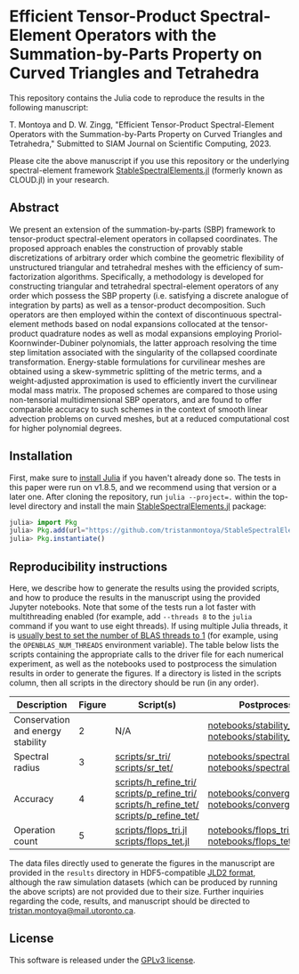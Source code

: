 # Efficient Tensor-Product Spectral-Element Operators with the Summation-by-Parts Property on Curved Triangles and Tetrahedra

This repository contains the Julia code to reproduce the results in the following manuscript:

T. Montoya and D. W. Zingg, "Efficient Tensor-Product Spectral-Element Operators with the Summation-by-Parts Property on Curved Triangles and Tetrahedra," Submitted to SIAM Journal on Scientific Computing, 2023.

Please cite the above manuscript if you use this repository or the underlying spectral-element framework [StableSpectralElements.jl](https://github.com/tristanmontoya/StableSpectralElements.jl) (formerly known as CLOUD.jl) in your research. 

## Abstract
We present an extension of the summation-by-parts (SBP) framework to tensor-product spectral-element operators in collapsed coordinates. The proposed approach enables the construction of provably stable discretizations of arbitrary order which combine the geometric flexibility of unstructured triangular and tetrahedral meshes with the efficiency of sum-factorization algorithms. Specifically, a methodology is developed for constructing triangular and tetrahedral spectral-element operators of any order which possess the SBP property (i.e. satisfying a discrete analogue of integration by parts) as well as a tensor-product decomposition. Such operators are then employed within the context of discontinuous spectral-element methods based on nodal expansions collocated at the tensor-product quadrature nodes as well as modal expansions employing Proriol-Koornwinder-Dubiner polynomials, the latter approach resolving the time step limitation associated with the singularity of the collapsed coordinate transformation. Energy-stable formulations for curvilinear meshes are obtained using a skew-symmetric splitting of the metric terms, and a weight-adjusted approximation is used to efficiently invert the curvilinear modal mass matrix. The proposed schemes are compared to those using non-tensorial multidimensional SBP operators, and are found to offer comparable accuracy to such schemes in the context of smooth linear advection problems on curved meshes, but at a reduced computational cost for higher polynomial degrees.

## Installation
First, make sure to [install Julia](https://julialang.org/downloads/) if you haven't already done so. The tests in this paper were run on v1.8.5, and we recommend using that version or a later one. After cloning the repository, run `julia --project=.` within the top-level directory and install the main [StableSpectralElements.jl](https://github.com/tristanmontoya/StableSpectralElements.jl) package:
```julia
julia> import Pkg
julia> Pkg.add(url="https://github.com/tristanmontoya/StableSpectralElements.jl.git")
julia> Pkg.instantiate()
```

## Reproducibility instructions
Here, we describe how to generate the results using the provided scripts, and how to produce the results in the manuscript using the provided Jupyter notebooks. Note that some of the tests run a lot faster with multithreading enabled (for example, add `--threads 8` to the `julia` command if you want to use eight threads). If using multiple Julia threads, it is [usually best to set the number of BLAS threads to 1](https://carstenbauer.github.io/ThreadPinning.jl/dev/explanations/blas/) (for example, using the `OPENBLAS_NUM_THREADS` environment variable). The table below lists the scripts containing the appropriate calls to the driver file for each numerical experiment, as well as the notebooks used to postprocess the simulation results in order to generate the figures. If a directory is listed in the scripts column, then all scripts in the directory should be run (in any order).

|Description| Figure | Script(s) | Postprocessing notebooks| 
|---|---|---|---|
| Conservation and energy stability  | 2 | N/A  | [notebooks/stability_conservation_tri.ipynb](https://github.com/tristanmontoya/ReproduceSBPSimplex/tree/main/notebooks/stability_conservation_tri.ipynb) <br /> [notebooks/stability_conservation_tet.ipynb](https://github.com/tristanmontoya/ReproduceSBPSimplex/tree/main/notebooks/stability_conservation_tet.ipynb) |   
| Spectral radius  | 3  |  [scripts/sr_tri/](https://github.com/tristanmontoya/ReproduceSBPSimplex/tree/main/scripts/sr_tri/) <br /> [scripts/sr_tet/](https://github.com/tristanmontoya/ReproduceSBPSimplex/tree/main/scripts/sr_tet/) | [notebooks/spectral_radius_tri.ipynb](https://github.com/tristanmontoya/ReproduceSBPSimplex/tree/main/notebooks/spectral_radius_tri.ipynb) <br /> [notebooks/spectral_radius_tet.ipynb](https://github.com/tristanmontoya/ReproduceSBPSimplex/tree/main/notebooks/spectral_radius_tet.ipynb) | 
| Accuracy  |  4 | [scripts/h_refine_tri/](https://github.com/tristanmontoya/ReproduceSBPSimplex/tree/main/scripts/h_refine_tri/) <br /> [scripts/p_refine_tri/](https://github.com/tristanmontoya/ReproduceSBPSimplex/tree/main/scripts/p_refine_tri/) <br /> [scripts/h_refine_tet/](https://github.com/tristanmontoya/ReproduceSBPSimplex/tree/main/scripts/h_refine_tet/) <br /> [scripts/p_refine_tet/](https://github.com/tristanmontoya/ReproduceSBPSimplex/tree/main/scripts/p_refine_tet/)  | [notebooks/convergence_plots_tri.ipynb](https://github.com/tristanmontoya/ReproduceSBPSimplex/tree/main/notebooks/convergence_plots_tri.ipynb) <br /> [notebooks/convergence_plots_tet.ipynb](https://github.com/tristanmontoya/ReproduceSBPSimplex/tree/main/notebooks/convergence_plots_tet.ipynb)   | 
| Operation count| 5 | [scripts/flops_tri.jl](https://github.com/tristanmontoya/ReproduceSBPSimplex/tree/main/scripts/flops_tri.jl) <br /> [scripts/flops_tet.jl](https://github.com/tristanmontoya/ReproduceSBPSimplex/tree/main/scripts/flops_tet.jl)|[notebooks/flops_tri.ipynb](https://github.com/tristanmontoya/ReproduceSBPSimplex/tree/main/notebooks/flops_tri.ipynb) <br /> [notebooks/flops_tet.ipynb](https://github.com/tristanmontoya/ReproduceSBPSimplex/tree/main/notebooks/flops_tet.ipynb)|

The data files directly used to generate the figures in the manuscript are provided in the `results` directory in HDF5-compatible [JLD2 format](https://github.com/JuliaIO/JLD2.jl), although the raw simulation datasets (which can be produced by running the above scripts) are not provided due to their size. Further inquiries regarding the code, results, and manuscript should be directed to [tristan.montoya@mail.utoronto.ca](mailto:tristan.montoya@mail.utoronto.ca).

## License

This software is released under the [GPLv3 license](https://www.gnu.org/licenses/gpl-3.0.en.html).